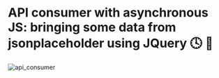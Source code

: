 # API consumer with asynchronous JS: bringing some data from jsonplaceholder using JQuery 🕓 🔄

![api_consumer](https://github.com/user-attachments/assets/4fd72c24-eb63-4a3c-81ee-c7ecaeef2905)
